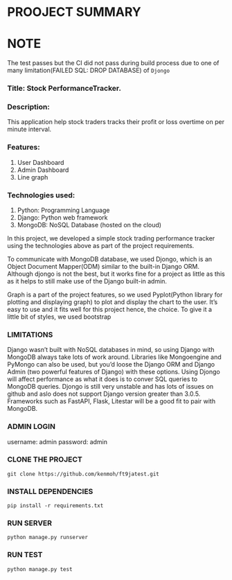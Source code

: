 # PROOJECT SUMMARY

# NOTE

The test passes but the CI did not pass during build process due to one of many limitation(FAILED SQL: DROP DATABASE) of `Djongo`

### Title: Stock PerformanceTracker.

### Description:

This application help stock traders tracks their profit or loss overtime on per minute interval.

### Features:

1. User Dashboard
1. Admin Dashboard
1. Line graph

### Technologies used:

1. Python: Programming Language
1. Django: Python web framework
1. MongoDB: NoSQL Database (hosted on the cloud)

In this project, we developed a simple stock trading performance tracker using the technologies above as part of the project requirements.

To communicate with MongoDB database, we used Djongo, which is an Object Document Mapper(ODM) similar to the built-in Django ORM. Although djongo is not the best, but it works fine for a project as little as this as it helps to still make use of the Django built-in admin.

Graph is a part of the project features, so we used Pyplot(Python library for plotting and displaying graph) to plot and display the chart to the user. It’s easy to use and it fits well for this project hence, the choice.
To give it a little bit of styles, we used bootstrap

### LIMITATIONS

Django wasn’t built with NoSQL databases in mind, so using Django with MongoDB always take lots of work around. Libraries like Mongoengine and PyMongo can also be used, but you’d loose the Django ORM and Django Admin (two powerful features of Django) with these options. Using Djongo will affect performance as what it does is to conver SQL queries to MongoDB queries. Djongo is still very unstable and has lots of issues on github and aslo does not support Django version greater than 3.0.5.
Frameworks such as FastAPI, Flask, Litestar will be a good fit to pair with MongoDB.

### ADMIN LOGIN

username: admin
password: admin

### CLONE THE PROJECT

```
git clone https://github.com/kenmoh/ft9jatest.git
```

### INSTALL DEPENDENCIES

```
pip install -r requirements.txt
```

### RUN SERVER

```
python manage.py runserver
```

### RUN TEST

```
python manage.py test
```
